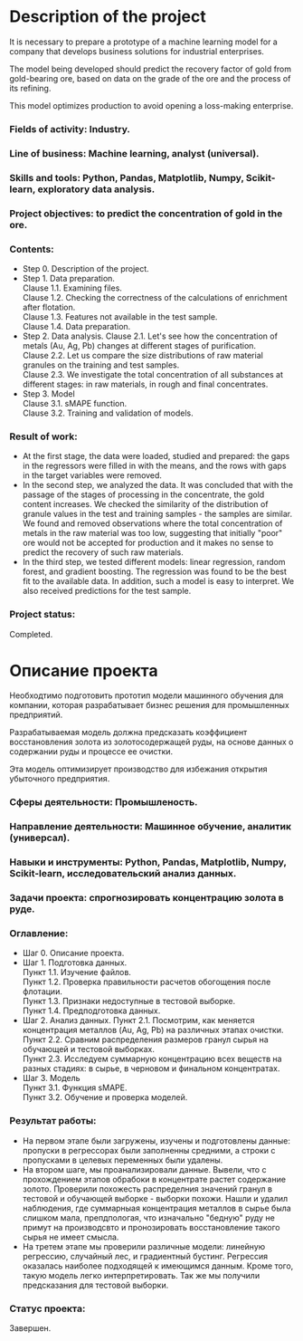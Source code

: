 # Description of the project
It is necessary to prepare a prototype of a machine learning model for a company that develops business solutions for industrial enterprises.

The model being developed should predict the recovery factor of gold from gold-bearing ore, based on data on the grade of the ore and the process of its refining.

This model optimizes production to avoid opening a loss-making enterprise.

### Fields of activity: Industry.
### Line of business: Machine learning, analyst (universal).
### Skills and tools: Python, Pandas, Matplotlib, Numpy, Scikit-learn, exploratory data analysis.
### Project objectives: to predict the concentration of gold in the ore.

### Contents:
- Step 0. Description of the project.
- Step 1. Data preparation.\
Clause 1.1. Examining files.\
Clause 1.2. Checking the correctness of the calculations of enrichment after flotation.\
Clause 1.3. Features not available in the test sample.\
Clause 1.4. Data preparation.
- Step 2. Data analysis.
Clause 2.1. Let's see how the concentration of metals (Au, Ag, Pb) changes at different stages of purification.\
Clause 2.2. Let us compare the size distributions of raw material granules on the training and test samples.\
Clause 2.3. We investigate the total concentration of all substances at different stages: in raw materials, in rough and final concentrates.
- Step 3. Model\
Clause 3.1. sMAPE function.\
Clause 3.2. Training and validation of models.

### Result of work:
- At the first stage, the data were loaded, studied and prepared: the gaps in the regressors were filled in with the means, and the rows with gaps in the target variables were removed.
- In the second step, we analyzed the data. It was concluded that with the passage of the stages of processing in the concentrate, the gold content increases. We checked the similarity of the distribution of granule values ​​in the test and training samples - the samples are similar. We found and removed observations where the total concentration of metals in the raw material was too low, suggesting that initially "poor" ore would not be accepted for production and it makes no sense to predict the recovery of such raw materials.
- In the third step, we tested different models: linear regression, random forest, and gradient boosting. The regression was found to be the best fit to the available data. In addition, such a model is easy to interpret. We also received predictions for the test sample.
### Project status:
Completed.

# Описание проекта
Необходтимо подготовить прототип модели машинного обучения для компании, которая разрабатывает бизнес решения для промышленных предприятий.

Разрабатываемая модель должна предсказать коэффициент восстановления золота из золотосодержащей руды, на основе данных о содержании руды и процессе ее очистки.

Эта модель оптимизирует производство для избежания открытия убыточного предприятия.

### Сферы деятельности: Промышленость.
### Направление деятельности: Машинное обучение, аналитик (универсал).
### Навыки и инструменты: Python, Pandas, Matplotlib, Numpy, Scikit-learn, исследовательский анализ данных.
### Задачи проекта: спрогнозировать концентрацию золота в руде.

### Оглавление:
- Шаг 0. Описание проекта.
- Шаг 1. Подготовка данных.\
Пункт 1.1. Изучение файлов.\
Пункт 1.2. Проверка правильности расчетов обогощения после флотации.\
Пункт 1.3. Признаки недоступные в тестовой выборке.\
Пункт 1.4. Предподготовка данных.
- Шаг 2. Анализ данных.
Пункт 2.1. Посмотрим, как меняется концентрация металлов (Au, Ag, Pb) на различных этапах очистки.\
Пункт 2.2. Сравним распределения размеров гранул сырья на обучающей и тестовой выборках.\
Пункт 2.3. Исследуем суммарную концентрацию всех веществ на разных стадиях: в сырье, в черновом и финальном концентратах.
- Шаг 3. Модель\
Пункт 3.1. Функция sMAPE.\
Пункт 3.2. Обучение и проверка моделей.

### Результат работы:
- На первом этапе были загружены, изучены и подготовлены данные: пропуски в регрессорах были заполненны средними, а строки с пропусками в целевых переменных были удалены.
- На втором шаге, мы проанализировали данные. Вывели, что с прохождением этапов обрабоки в концентрате растет содержание золото. Проверили похожесть распределния значений гранул в тестовой и обучающей выборке - выборки похожи. Нашли и удалил наблюдения, где суммарныая концентрация металлов в сырье была слишком мала, препдпологая, что изначально "бедную" руду не примут на производсвто и пронозировать восстановление такого сырья не имеет смысла.
- На третем этапе мы проверили различные модели: линейную регрессию, случайный лес, и градиентный бустинг. Регрессия оказалась наиболее подходящей к имеющимся данным. Кроме того, такую модель легко интерпретировать. Так же мы получили предсказания для тестовой выборки.
### Статус проекта:
Завершен.
